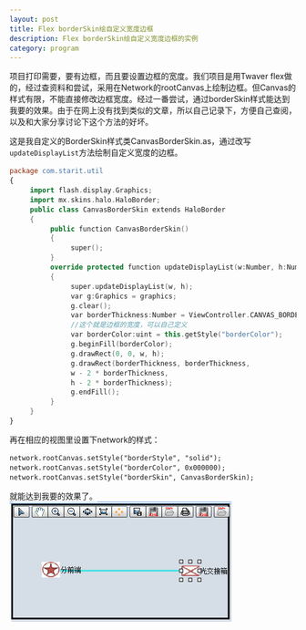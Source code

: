 ```yaml
---
layout: post
title: Flex borderSkin绘自定义宽度边框
description: Flex borderSkin绘自定义宽度边框的实例
category: program
---
```


项目打印需要，要有边框，而且要设置边框的宽度。我们项目是用Twaver flex做的，经过查资料和尝试，采用在Network的rootCanvas上绘制边框。但Canvas的样式有限，不能直接修改边框宽度。经过一番尝试，通过borderSkin样式能达到我要的效果。由于在网上没有找到类似的文章，所以自己记录下，方便自己查阅，以及和大家分享讨论下这个方法的好坏。

这是我自定义的BorderSkin样式类CanvasBorderSkin.as，通过改写`updateDisplayList`方法绘制自定义宽度的边框。

```flex
package com.starit.util
{
     import flash.display.Graphics;
     import mx.skins.halo.HaloBorder;
     public class CanvasBorderSkin extends HaloBorder
     {
          public function CanvasBorderSkin()
          {
               super();
          }
          override protected function updateDisplayList(w:Number, h:Number):void
          {   
               super.updateDisplayList(w, h);
               var g:Graphics = graphics;
               g.clear();
               var borderThickness:Number = ViewController.CANVAS_BORDER_SIZE;
               //这个就是边框的宽度，可以自己定义
               var borderColor:uint = this.getStyle("borderColor");
               g.beginFill(borderColor);
               g.drawRect(0, 0, w, h);
               g.drawRect(borderThickness, borderThickness,
               w - 2 * borderThickness,
               h - 2 * borderThickness);
               g.endFill();
          }
     }
}
```

再在相应的视图里设置下network的样式：

```flex
network.rootCanvas.setStyle("borderStyle", "solid");
network.rootCanvas.setStyle("borderColor", 0x000000);
network.rootCanvas.setStyle("borderSkin", CanvasBorderSkin);
```

就能达到我要的效果了。
![](/images/flex/flex_custom_border_skin.png)